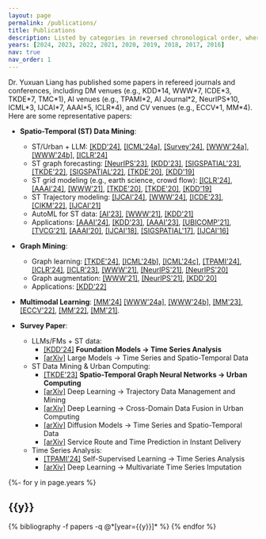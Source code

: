 ```yaml
---
layout: page
permalink: /publications/
title: Publications
description: Listed by categories in reversed chronological order, where + indicates equal contribution and * denotes corresponding author. 
years: [2024, 2023, 2022, 2021, 2020, 2019, 2018, 2017, 2016]
nav: true
nav_order: 1
---
```

<!-- _pages/publications.md -->

Dr. Yuxuan Liang has published some papers in refereed journals and conferences, including DM venues (e.g., KDD\*14, WWW\*7, ICDE\*3, TKDE\*7, TMC\*1), AI venues (e.g., TPAMI\*2, AI Journal\*2, NeurIPS\*10, ICML\*3, IJCAI\*7, AAAI\*5, ICLR\*4), and CV venues (e.g., ECCV\*1, MM\*4). Here are some representative papers:

- **Spatio-Temporal (ST) Data Mining**: 
  - ST/Urban + LLM: [[KDD'24]](https://arxiv.org/pdf/2403.14735.pdf), [[ICML'24a]](https://arxiv.org/pdf/2402.02713), [[Survey'24]](https://arxiv.org/pdf/2310.10196), [[WWW'24a]](https://arxiv.org/pdf/2310.18340.pdf), [[WWW'24b]](https://arxiv.org/pdf/2310.09751.pdf), [[ICLR'24]](https://openreview.net/pdf?id=Unb5CVPtae)
  - ST graph forecasting: [[NeurIPS'23]](https://openreview.net/pdf?id=17Zkztjlgt), [[KDD'23]](https://di.ustc.edu.cn/_upload/tpl/11/ea/4586/template4586/assets/images/papers/zzy/CauSTG.pdf), [[SIGSPATIAL'23]](https://arxiv.org/pdf/2301.13629.pdf), [[TKDE'22]](https://ieeexplore.ieee.org/document/9956738/), [[SIGSPATIAL'22]](https://arxiv.org/pdf/2108.11873.pdf), [[TKDE'20]](http://urban-computing.com/pdf/MetaLearning_tkde_2020.pdf), [[KDD'19]](http://urban-computing.com/pdf/kdd_2019_camera_ready_ST_MetaNet.pdf)
  - ST grid modeling (e.g., earth science, crowd flow): [[ICLR'24]](https://openreview.net/pdf?id=sLdVl0q68X), [[AAAI'24]](https://ojs.aaai.org/index.php/AAAI/article/view/29521/30866), [[WWW'21]](http://urban-computing.com/pdf/WWW2021UrbanFlowPrediction.pdf), [[TKDE'20]](http://urban-computing.com/pdf/TKDE_UrbanFlowInfer.pdf), [[TKDE'20]](http://urban-computing.com/pdf/MVGCN_Final_Version.pdf), [[KDD'19]](http://urban-computing.com/pdf/yuxuanUrbanFMKDD2019.pdf)
  - ST Trajectory modeling: [[IJCAI'24]](https://arxiv.org/pdf/2404.14073.pdf), [[WWW'24]](https://arxiv.org/pdf/2403.01801), [[ICDE'23]](https://arxiv.org/abs/2210.05155), [[CIKM'22]](https://zhangjunbo.org/pdf/2022_CIKM_TrajFormer.pdf), [[IJCAI'21]](https://www.ijcai.org/proceedings/2021/0207.pdf)
  - AutoML for ST data: [[AI'23]](https://www.sciencedirect.com/science/article/abs/pii/S0004370223000450), [[WWW'21]](http://panzheyi.cc/publication/pan2021autostg/paper.pdf), [[KDD'21]](http://urban-computing.com/pdf/AutoST_kdd20_camera_ready.pdf)
  - Applications: [[AAAI'24]](https://ojs.aaai.org/index.php/AAAI/article/view/28991/29883), [[KDD'23]](https://arxiv.org/pdf/2305.18719.pdf), [[AAAI'23]](https://arxiv.org/pdf/2211.15979.pdf), [[UBICOMP'21]](http://urban-computing.com/pdf/paper_UbiComp20-Ruan.pdf), [[TVCG'21]](http://urban-computing.com/pdf/TVCG_viscas.pdf), [[AAAI'20]](http://urban-computing.com/pdf/AAAI-RuanS.361.pdf), [[IJCAI'18]](https://www.ijcai.org/Proceedings/2018/0476.pdf), [[SIGSPATIAL'17]](https://www.ijcai.org/Proceedings/2018/0476.pdf), [[IJCAI'16]](https://www.microsoft.com/en-us/research/wp-content/uploads/2016/06/ijcai16-Zheng-water-quality.pdf)
 

- **Graph Mining**:
  - Graph learning: [[TKDE'24]](https://ieeexplore.ieee.org/abstract/document/10582518/?casa_token=iUT5LUYlvtoAAAAA:1ZTJugp1sm80cE1J9LMOBDIPVc7OdENVbZcSnkKwCT_qhE35V5w5tHp-hEpc_r-KVlTs3Qgsk5QQ), [[ICML'24b]](https://arxiv.org/pdf/2402.05011), [[ICML'24c]](https://arxiv.org/pdf/2402.01242), [[TPAMI'24]](), [[ICLR'24]](https://openreview.net/pdf?id=nmBjBZoySX), [[ICLR'23]](https://openreview.net/pdf?id=Dvs-a3aymPe), [[WWW'21]](https://bhooi.github.io/papers/curgraph_web21.pdf), [[NeurIPS'21]](https://proceedings.neurips.cc/paper/2021/file/a3048e47310d6efaa4b1eaf55227bc92-Paper.pdf), [[NeurIPS'20]](https://proceedings.neurips.cc/paper/2020/file/cffb6e2288a630c2a787a64ccc67097c-Paper.pdf)
  - Graph augmentation: [[WWW'21]](https://dl.acm.org/doi/abs/10.1145/3442381.3449796?casa_token=ld3tJXow02AAAAAA:k6qS_Tsxym4YyANwQn8a-0Xf98Y0jD_gfTpPt8wocORTvaGRThRLseXYuvLbO8RU_EC0k6gAX6T7dg), [[NeurIPS'21]](https://proceedings.neurips.cc/paper/2021/file/0b0b0994d12ad343511adfbfc364256e-Paper.pdf), [[KDD'20]](https://bitbucket.org/ghentdatascience/ecmlpkdd20-papers/raw/master/RT/sub_221.pdf)
  - Applications: [[KDD'22]](https://arxiv.org/pdf/2207.05584.pdf)

- **Multimodal Learning**:
[[MM'24]](https://arxiv.org/pdf/2404.14241)
[[WWW'24a]](https://arxiv.org/pdf/2310.18340.pdf),
[[WWW'24b]](https://arxiv.org/pdf/2310.09751.pdf),
[[MM'23]](https://dl.acm.org/doi/pdf/10.1145/3503161.3548102), 
[[ECCV'22]](https://dl.acm.org/doi/abs/10.1007/978-3-031-19830-4_33), 
[[MM'22]](https://dl.acm.org/doi/pdf/10.1145/3503161.3548102), 
[[MM'21]](https://dl.acm.org/doi/pdf/10.1145/3474085.3475268).


- **Survey Paper**:
  - LLMs/FMs + ST data:
    - [[KDD'24]](https://arxiv.org/pdf/2403.14735.pdf) **Foundation Models -> Time Series Analysis**
    - [[arXiv]](https://arxiv.org/pdf/2310.10196) Large Models -> Time Series and Spatio-Temporal Data
  - ST Data Mining & Urban Computing:
    - [[TKDE'23]](https://arxiv.org/pdf/2303.14483.pdf) **Spatio-Temporal Graph Neural Networks -> Urban Computing**
    - [[arXiv]](https://arxiv.org/pdf/2403.14151) Deep Learning -> Trajectory Data Management and Mining
    - [[arXiv]](https://arxiv.org/pdf/2402.19348) Deep Learning -> Cross-Domain Data Fusion in Urban Computing
    - [[arXiv]](https://arxiv.org/pdf/2404.18886) Diffusion Models -> Time Series and Spatio-Temporal Data
    - [[arXiv]](https://arxiv.org/pdf/2309.01194) Service Route and Time Prediction in Instant Delivery
  - Time Series Analysis:
    - [[TPAMI'24]](https://arxiv.org/pdf/2306.10125.pdf) Self-Supervised Learning -> Time Series Analysis
    - [[arXiv]](https://arxiv.org/pdf/2402.04059v1) Deep Learning -> Multivariate Time Series Imputation





<div class="publications">
{%- for y in page.years %}
  <h2 class="year">{{y}}</h2>
  {% bibliography -f papers -q @*[year={{y}}]* %}
{% endfor %}

</div>

